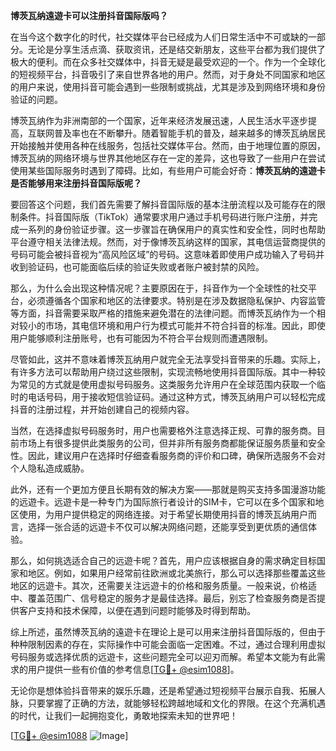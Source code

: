 **博茨瓦纳遠遊卡可以注册抖音国际版吗？**

在当今这个数字化的时代，社交媒体平台已经成为人们日常生活中不可或缺的一部分。无论是分享生活点滴、获取资讯，还是结交新朋友，这些平台都为我们提供了极大的便利。而在众多社交媒体中，抖音无疑是最受欢迎的一个。作为一个全球化的短视频平台，抖音吸引了来自世界各地的用户。然而，对于身处不同国家和地区的用户来说，使用抖音可能会遇到一些限制或挑战，尤其是涉及到网络环境和身份验证的问题。

博茨瓦纳作为非洲南部的一个国家，近年来经济发展迅速，人民生活水平逐步提高，互联网普及率也在不断攀升。随着智能手机的普及，越来越多的博茨瓦纳居民开始接触并使用各种在线服务，包括社交媒体平台。然而，由于地理位置的原因，博茨瓦纳的网络环境与世界其他地区存在一定的差异，这也导致了一些用户在尝试使用某些国际服务时遇到了障碍。比如，有些用户可能会好奇：**博茨瓦纳的遠遊卡是否能够用来注册抖音国际版呢？**

要回答这个问题，我们首先需要了解抖音国际版的基本注册流程以及可能存在的限制条件。抖音国际版（TikTok）通常要求用户通过手机号码进行账户注册，并完成一系列的身份验证步骤。这一步骤旨在确保用户的真实性和安全性，同时也帮助平台遵守相关法律法规。然而，对于像博茨瓦纳这样的国家，其电信运营商提供的号码可能会被抖音视为“高风险区域”的号码。这意味着即使用户成功输入了号码并收到验证码，也可能面临后续的验证失败或者账户被封禁的风险。

那么，为什么会出现这种情况呢？主要原因在于，抖音作为一个全球性的社交平台，必须遵循各个国家和地区的法律要求。特别是在涉及数据隐私保护、内容监管等方面，抖音需要采取严格的措施来避免潜在的法律问题。而博茨瓦纳作为一个相对较小的市场，其电信环境和用户行为模式可能并不符合抖音的标准。因此，即使用户能够顺利注册账号，也有可能因为不符合平台规则而遭遇限制。

尽管如此，这并不意味着博茨瓦纳用户就完全无法享受抖音带来的乐趣。实际上，有许多方法可以帮助用户绕过这些限制，实现流畅地使用抖音国际版。其中一种较为常见的方式就是使用虚拟号码服务。这类服务允许用户在全球范围内获取一个临时的电话号码，用于接收短信验证码。通过这种方式，博茨瓦纳用户可以轻松完成抖音的注册过程，并开始创建自己的视频内容。

当然，在选择虚拟号码服务时，用户也需要格外注意选择正规、可靠的服务商。目前市场上有很多提供此类服务的公司，但并非所有服务商都能保证服务质量和安全性。因此，建议用户在选择时仔细查看服务商的评价和口碑，确保所选服务不会对个人隐私造成威胁。

此外，还有一个更加方便且长期有效的解决方案——那就是购买支持多国漫游功能的远遊卡。远遊卡是一种专门为国际旅行者设计的SIM卡，它可以在多个国家和地区使用，为用户提供稳定的网络连接。对于希望长期使用抖音的博茨瓦纳用户而言，选择一张合适的远遊卡不仅可以解决网络问题，还能享受到更优质的通信体验。

那么，如何挑选适合自己的远遊卡呢？首先，用户应该根据自身的需求确定目标国家和地区。例如，如果用户经常前往欧洲或北美旅行，那么可以选择那些覆盖这些地区的远遊卡。其次，还需要关注远遊卡的价格和服务质量。一般来说，价格适中、覆盖范围广、信号稳定的服务才是最佳选择。最后，别忘了检查服务商是否提供客户支持和技术保障，以便在遇到问题时能够及时得到帮助。

综上所述，虽然博茨瓦纳的遠遊卡在理论上是可以用来注册抖音国际版的，但由于种种限制因素的存在，实际操作中可能会面临一定困难。不过，通过合理利用虚拟号码服务或选择优质的远遊卡，这些问题完全可以迎刃而解。希望本文能为有此需求的用户提供一些有价值的参考信息[[TG💪+ @esim1088](https://t.me/s/esim1088)]。

无论你是想体验抖音带来的娱乐乐趣，还是希望通过短视频平台展示自我、拓展人脉，只要掌握了正确的方法，就能够轻松跨越地域和文化的界限。在这个充满机遇的时代，让我们一起拥抱变化，勇敢地探索未知的世界吧！

[[TG💪+ @esim1088](https://t.me/s/esim1088) ![Image](https://i.postimg.cc/4NQfJmqS/Snipaste-2025-05-13-00-14-12.png)]